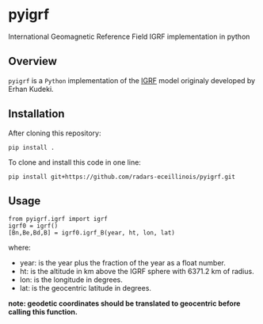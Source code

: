 pyigrf
======
International Geomagnetic Reference Field IGRF implementation in python

Overview
--------
`pyigrf` is a `Python` implementation of the [IGRF](https://www.ngdc.noaa.gov/IAGA/vmod/igrf.html) model originaly developed by Erhan Kudeki.

Installation
------------
After cloning this repository:

    pip install .
    
To clone and install this code in one line:

    pip install git+https://github.com/radars-eceillinois/pyigrf.git
    
Usage
-----

    from pyigrf.igrf import igrf
    igrf0 = igrf()
    [Bn,Be,Bd,B] = igrf0.igrf_B(year, ht, lon, lat)
    
where:
- year: is the year plus the fraction of the year as a float number.
- ht: is the altitude in km above the IGRF sphere with 6371.2 km of radius.
- lon: is the longitude in degrees.
- lat: is the geocentric latitude in degrees.

**note: geodetic coordinates should be translated to geocentric before calling this function.**
